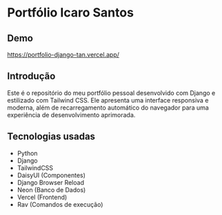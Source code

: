 # Portfólio Icaro Santos



## Demo

https://portfolio-django-tan.vercel.app/

## Introdução

Este é o repositório do meu portfólio pessoal desenvolvido com Django e estilizado com Tailwind CSS. Ele apresenta uma interface responsiva e moderna, além de recarregamento automático do navegador para uma experiência de desenvolvimento aprimorada.

## Tecnologias usadas 
- Python 
- Django 
- TailwindCSS
- DaisyUI (Componentes)
- Django Browser Reload
- Neon (Banco de Dados) 
- Vercel (Frontend)
- Rav (Comandos de execução)